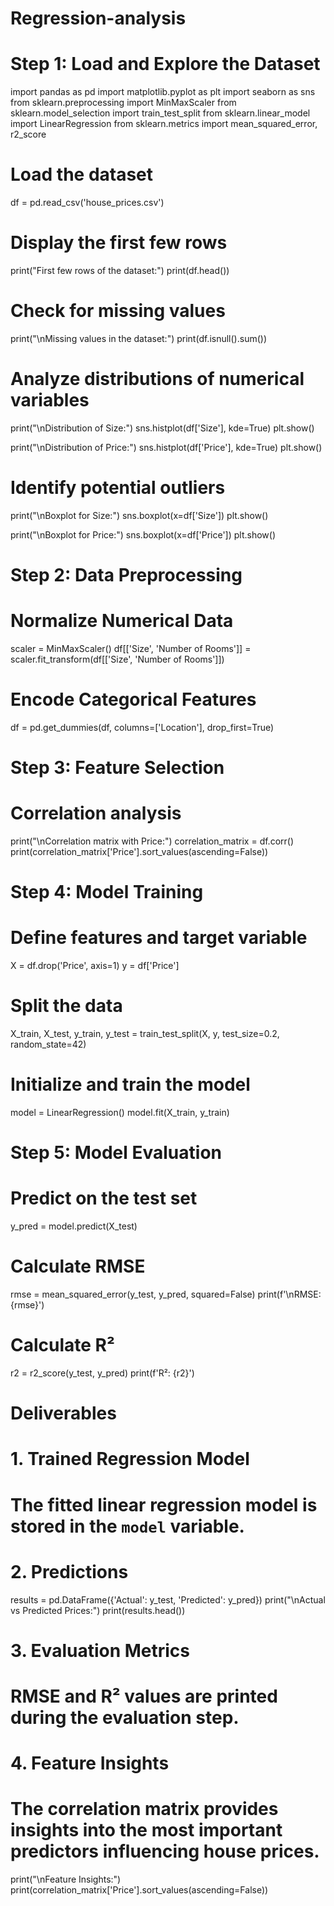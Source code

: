 # Regression-analysis
# Step 1: Load and Explore the Dataset
import pandas as pd
import matplotlib.pyplot as plt
import seaborn as sns
from sklearn.preprocessing import MinMaxScaler
from sklearn.model_selection import train_test_split
from sklearn.linear_model import LinearRegression
from sklearn.metrics import mean_squared_error, r2_score

# Load the dataset
df = pd.read_csv('house_prices.csv')

# Display the first few rows
print("First few rows of the dataset:")
print(df.head())

# Check for missing values
print("\nMissing values in the dataset:")
print(df.isnull().sum())

# Analyze distributions of numerical variables
print("\nDistribution of Size:")
sns.histplot(df['Size'], kde=True)
plt.show()

print("\nDistribution of Price:")
sns.histplot(df['Price'], kde=True)
plt.show()

# Identify potential outliers
print("\nBoxplot for Size:")
sns.boxplot(x=df['Size'])
plt.show()

print("\nBoxplot for Price:")
sns.boxplot(x=df['Price'])
plt.show()

# Step 2: Data Preprocessing
# Normalize Numerical Data
scaler = MinMaxScaler()
df[['Size', 'Number of Rooms']] = scaler.fit_transform(df[['Size', 'Number of Rooms']])

# Encode Categorical Features
df = pd.get_dummies(df, columns=['Location'], drop_first=True)

# Step 3: Feature Selection
# Correlation analysis
print("\nCorrelation matrix with Price:")
correlation_matrix = df.corr()
print(correlation_matrix['Price'].sort_values(ascending=False))

# Step 4: Model Training
# Define features and target variable
X = df.drop('Price', axis=1)
y = df['Price']

# Split the data
X_train, X_test, y_train, y_test = train_test_split(X, y, test_size=0.2, random_state=42)

# Initialize and train the model
model = LinearRegression()
model.fit(X_train, y_train)

# Step 5: Model Evaluation
# Predict on the test set
y_pred = model.predict(X_test)

# Calculate RMSE
rmse = mean_squared_error(y_test, y_pred, squared=False)
print(f'\nRMSE: {rmse}')

# Calculate R²
r2 = r2_score(y_test, y_pred)
print(f'R²: {r2}')

# Deliverables
# 1. Trained Regression Model
# The fitted linear regression model is stored in the `model` variable.

# 2. Predictions
results = pd.DataFrame({'Actual': y_test, 'Predicted': y_pred})
print("\nActual vs Predicted Prices:")
print(results.head())

# 3. Evaluation Metrics
# RMSE and R² values are printed during the evaluation step.

# 4. Feature Insights
# The correlation matrix provides insights into the most important predictors influencing house prices.
print("\nFeature Insights:")
print(correlation_matrix['Price'].sort_values(ascending=False))
